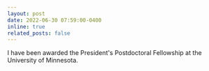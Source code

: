```yaml
---
layout: post
date: 2022-06-30 07:59:00-0400
inline: true
related_posts: false
---
```


I have been awarded the President's Postdoctoral Fellowship at the University of Minnesota.
